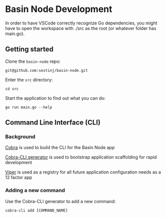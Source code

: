 # Basin Node Development

In order to have VSCode correctly recognize Go dependencies, you might have to open the workspace with ./src as the root (or whatever folder has main.go).

## Getting started

Clone the `basin-node` repo:
```
git@github.com:sestinj/basin-node.git
```

Enter the `src` directory:
```
cd src
```

Start the application to find out what you can do:
```
go run main.go --help
```

## Command Line Interface (CLI)

### Background

[Cobra](https://github.com/spf13/cobra) is used to build the CLI for the Basin Node app

[Cobra-CLI generator](https://github.com/spf13/cobra-cli/blob/main/README.md) is used to bootstrap application scaffolding for rapid development

[Viper](https://github.com/spf13/viper) is used as a registry for all future application configuration needs as a 12 factor app

### Adding a new command

Use the Cobra-CLI generator to add a new command:
```
cobra-cli add [COMMAND_NAME]
```
